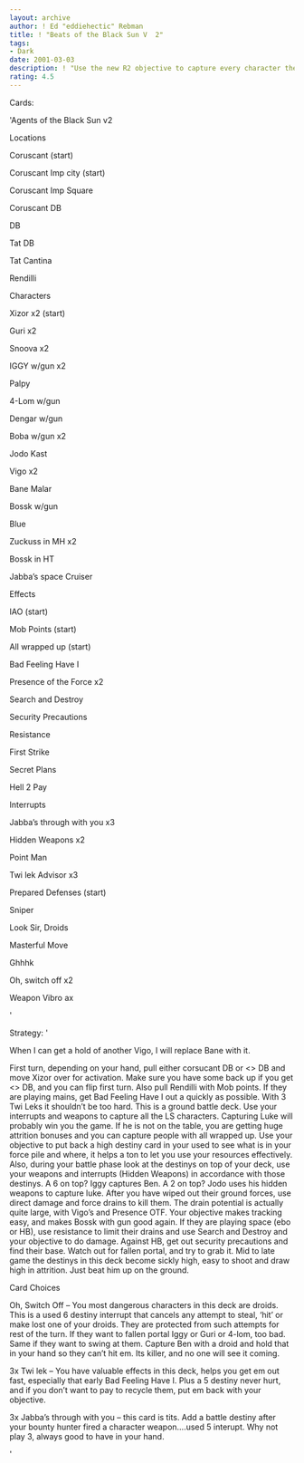 ```yaml
---
layout: archive
author: ! Ed "eddiehectic" Rebman
title: ! "Beats of the Black Sun V  2"
tags:
- Dark
date: 2001-03-03
description: ! "Use the new R2 objective to capture every character the LS has.  Fun to play with lots of cool bounty hunters and interupts."
rating: 4.5
---
```

Cards: 

'Agents of the Black Sun v2


Locations

Coruscant (start)

Coruscant Imp city (start)

Coruscant Imp Square

Coruscant DB

 DB

Tat DB

Tat Cantina

Rendilli


Characters

Xizor x2 (start)

Guri x2

Snoova x2

IGGY w/gun x2

Palpy

4-Lom w/gun

Dengar w/gun

Boba w/gun x2

Jodo Kast

Vigo x2

Bane Malar

Bossk w/gun


Blue

Zuckuss in MH x2

Bossk in HT

Jabba&#8217;s space Cruiser


Effects

IAO (start)

Mob Points (start)

All wrapped up (start)

Bad Feeling Have I

Presence of the Force x2

Search and Destroy

Security Precautions

Resistance 

First Strike

Secret Plans

Hell 2 Pay


Interrupts

Jabba&#8217;s through with you x3

Hidden Weapons x2

Point Man

Twi lek Advisor x3

Prepared Defenses (start)

Sniper

Look Sir, Droids

Masterful Move

Ghhhk

Oh, switch off x2


Weapon Vibro ax

'

Strategy: '

 
When I can get a hold of another Vigo, I will replace Bane with it. 


First turn, depending on your hand, pull either corsucant DB or <> DB and move Xizor over for activation.  Make sure you have some back up if you get <> DB, and you can flip first turn.  Also pull Rendilli with Mob points.   If they are playing mains, get Bad Feeling Have I out a quickly as possible.  With 3 Twi Leks it shouldn&#8217;t be too hard.  This is a ground battle deck. Use your interrupts and weapons to capture all the LS characters.  Capturing Luke will probably win you the game.  If he is not on the table, you are getting huge attrition bonuses and you can capture people with all wrapped up.  Use your objective to put back a high destiny card in your used to see what is in your force pile and where, it helps a ton to let you use your resources effectively.  Also, during your battle phase look at the destinys on top of your deck, use your weapons and interrupts (Hidden Weapons) in accordance with those destinys.  A 6 on top?  Iggy captures Ben.  A 2 on top?  Jodo uses his hidden weapons to capture luke.  After you have wiped out their ground forces, use direct damage and force drains to kill them.  The drain potential is actually quite large, with Vigo&#8217;s and Presence OTF.  Your objective makes tracking easy, and makes Bossk with gun good again.  If they are playing space (ebo or HB), use resistance to limit their drains and use Search and Destroy and your objective to do damage.  Against HB, get out security precautions and find their base.  Watch out for fallen portal, and try to grab it.  Mid to late game the destinys in this deck become sickly high, easy to shoot and draw high in attrition.  Just beat him up on the ground.


Card Choices

Oh, Switch Off &#8211; You most dangerous characters in this deck are droids.  This is a used 6 destiny interrupt that cancels any attempt to steal, &#8216;hit&#8217; or make lost one of your droids. They are protected from such attempts for rest of the turn.   If they want to fallen portal Iggy or Guri or 4-lom, too bad.  Same if they want to swing at them.  Capture Ben with a droid and hold that in your hand so they can&#8217;t hit em.  Its killer, and no one will see it coming.  


3x Twi lek &#8211; You have valuable effects in this deck, helps you get em out fast, especially that early Bad Feeling Have I.  Plus a 5 destiny never hurt, and if you don&#8217;t want to pay to recycle them, put em back with your objective.  


3x Jabba&#8217;s through with you &#8211; this card is tits.  Add a battle destiny after your bounty hunter fired a character weapon&#8230;.used 5 interupt.  Why not play 3, always good to have in your hand.       

'